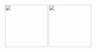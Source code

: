 <a href="https://www.credly.com/badges/a979b5ff-df01-4075-9447-5572e5de4031"><img src="https://images.credly.com/size/680x680/images/0e284c3f-5164-4b21-8660-0d84737941bc/image.png" width="140px"></a> <a href="https://www.credly.com/badges/dd7de6d7-e167-4986-afb3-a467f232f072"><img src="https://images.credly.com/size/680x680/images/8b8ed108-e77d-4396-ac59-2504583b9d54/cka_from_cncfsite__281_29.png" width="140px"></a>
